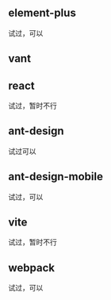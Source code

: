 

## element-plus

试过，可以

## vant

## react

试过，暂时不行

## ant-design

试过可以

## ant-design-mobile

试过，可以

## vite

试过，暂时不行

## webpack

试过，可以
